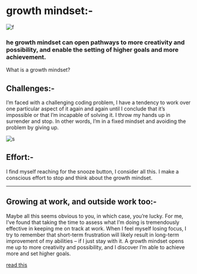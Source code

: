 # growth mindset:- 
![f](https://learning4think.files.wordpress.com/2011/04/1_200975_5811.jpg)
### he growth mindset can open pathways to more creativity and possibility, and enable the setting of higher goals and more achievement.

What is a growth mindset?

## Challenges:- 
I’m faced with a challenging coding problem, I have a tendency to work over one particular aspect of it again and again until I conclude that it’s impossible or that I’m incapable of solving it. I throw my hands up in surrender and stop. In other words, I’m in a fixed mindset and avoiding the problem by giving up.


![s](https://encrypted-tbn0.gstatic.com/images?q=tbn:ANd9GcRL2TGRUyOuJqh1lj7QqFuRyjRtMXtc_T1REA&usqp=CAU)

## Effort:-
 I find myself reaching for the snooze button, I consider all this. I make a conscious effort to stop and think about the growth mindset.
 
________________________________________________________________________
## Growing at work, and outside work too:-

Maybe all this seems obvious to you, in which case, you’re lucky. For me, I’ve found that taking the time to assess what I’m doing is tremendously effective in keeping me on track at work. When I feel myself losing focus, I try to remember that short-term frustration will likely result in long-term improvement of my abilities – if I just stay with it. A growth mindset opens me up to more creativity and possibility, and I discover I’m able to achieve more and set higher goals.

[ read this](https://hbr.org/2013/09/six-ways-to-grow-your-job)
